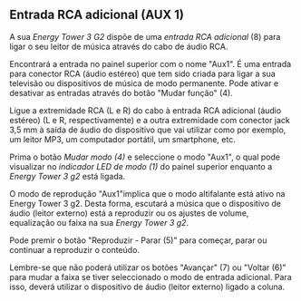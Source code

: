 ## Entrada RCA adicional (AUX 1)

A sua *Energy Tower 3 G2* dispõe de uma *entrada RCA adicional* (8) para ligar o seu leitor de música através do cabo de áudio RCA.

Encontrará a entrada no painel superior com o nome "Aux1". É uma entrada para conector RCA (áudio estéreo) que tem sido criada para ligar a sua televisão ou dispositivos de música de modo permanente. Pode ativar e desativar as entradas através do botão "Mudar função" (4).

Ligue a extremidade RCA (L e R) do cabo à entrada RCA adicional (áudio estéreo) (L e R, respectivamente) e a outra extremidade com conector jack 3,5 mm à saída de áudio do dispositivo que vai utilizar como por exemplo, um leitor MP3, um computador portátil, um smartphone, etc. 

Prima o botão *Mudar modo (4)* e seleccione o modo "Aux1", o qual pode visualizar no *indicador LED de modo (1)* do painel superior enquanto a *Energy Tower 3 g2* está ligada.

O modo de reprodução "Aux1"implica que o modo altifalante está ativo na Energy Tower 3 g2. Desta forma, escutará a música que o dispositivo de áudio (leitor externo) está a reproduzir ou os ajustes de volume, equalização ou faixa na sua *Energy Tower 3 g2*.

Pode premir o botão "Reproduzir - Parar (5)" para começar, parar ou continuar a reproduzir o conteúdo.

Lembre-se que não poderá utilizar os botões "Avançar" (7) ou "Voltar (6)" para mudar a faixa se tiver seleccionado o modo de entrada adicional. Para isso, deverá utilizar o dispositivo de áudio (leitor externo) ligado a coluna.
